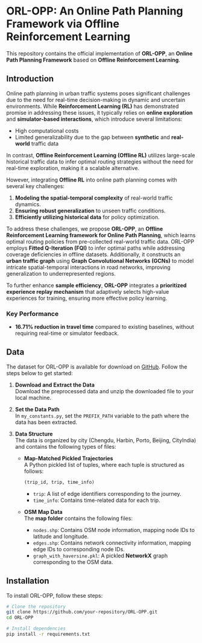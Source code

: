 # **ORL-OPP: An Online Path Planning Framework via Offline Reinforcement Learning**

This repository contains the official implementation of **ORL-OPP**, an **Online Path Planning Framework** based on **Offline Reinforcement Learning**.

## **Introduction**

Online path planning in urban traffic systems poses significant challenges due to the need for real-time decision-making in dynamic and uncertain environments. While **Reinforcement Learning (RL)** has demonstrated promise in addressing these issues, it typically relies on **online exploration** and **simulator-based interactions**, which introduce several limitations:

- High computational costs
- Limited generalizability due to the gap between **synthetic** and **real-world** traffic data

In contrast, **Offline Reinforcement Learning (Offline RL)** utilizes large-scale historical traffic data to infer optimal routing strategies without the need for real-time exploration, making it a scalable alternative.

However, integrating **Offline RL** into online path planning comes with several key challenges:
1. **Modeling the spatial-temporal complexity** of real-world traffic dynamics.
2. **Ensuring robust generalization** to unseen traffic conditions.
3. **Efficiently utilizing historical data** for policy optimization.

To address these challenges, we propose **ORL-OPP**, an **Offline Reinforcement Learning framework for Online Path Planning**, which learns optimal routing policies from pre-collected real-world traffic data. ORL-OPP employs **Fitted Q-Iteration (FQI)** to infer optimal paths while addressing coverage deficiencies in offline datasets. Additionally, it constructs an **urban traffic graph** using **Graph Convolutional Networks (GCNs)** to model intricate spatial-temporal interactions in road networks, improving generalization to underrepresented regions. 

To further enhance **sample efficiency**, **ORL-OPP** integrates a **prioritized experience replay mechanism** that adaptively selects high-value experiences for training, ensuring more effective policy learning.

### **Key Performance**
- **16.71% reduction in travel time** compared to existing baselines, without requiring real-time or simulator feedback.

## **Data**

The dataset for ORL-OPP is available for download on [GitHub](https://github.com). Follow the steps below to get started:

1. **Download and Extract the Data**  
   Download the preprocessed data and unzip the downloaded file to your local machine.

2. **Set the Data Path**  
   In `my_constants.py`, set the `PREFIX_PATH` variable to the path where the data has been extracted.

3. **Data Structure**  
   The data is organized by city (Chengdu, Harbin, Porto, Beijing, CityIndia) and contains the following types of files:

   - **Map-Matched Pickled Trajectories**  
     A Python pickled list of tuples, where each tuple is structured as follows:
     ```python
     (trip_id, trip, time_info)
     ```
     - `trip`: A list of edge identifiers corresponding to the journey.
     - `time_info`: Contains time-related data for each trip.

   - **OSM Map Data**  
     The **map folder** contains the following files:
     - `nodes.shp`: Contains OSM node information, mapping node IDs to latitude and longitude.
     - `edges.shp`: Contains network connectivity information, mapping edge IDs to corresponding node IDs.
     - `graph_with_haversine.pkl`: A pickled **NetworkX** graph corresponding to the OSM data.

## **Installation**

To install ORL-OPP, follow these steps:

```bash
# Clone the repository
git clone https://github.com/your-repository/ORL-OPP.git
cd ORL-OPP

# Install dependencies
pip install -r requirements.txt
